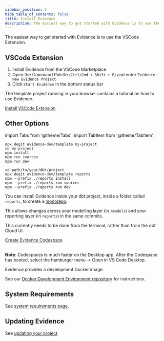 ```yaml
---
sidebar_position: 2
hide_table_of_contents: false
title: Install Evidence
description: The easiest way to get started with Evidence is to use the VSCode Extension.
---
```


The easiest way to get started with Evidence is to use the VSCode Extension.

## VSCode Extension

1. Install Evidence from the VSCode Marketplace
2. Open the Command Palette (`Ctrl/Cmd + Shift + P`) and enter `Evidence: New Evidence Project`
3. Click `Start Evidence` in the bottom status bar


The template project running in your browser contains a tutorial on how to use Evidence.

<a class="external" href="https://marketplace.visualstudio.com/items?itemName=Evidence.evidence-vscode">
Install VSCode Extension
</a>

## Other Options

import Tabs from '@theme/Tabs';
import TabItem from '@theme/TabItem';

<Tabs>

<TabItem value="standalone" label="Command Line" default>

```shell
npx degit evidence-dev/template my-project
cd my-project
npm install
npm run sources
npm run dev
```

</TabItem>

<TabItem value="dbt" label="With dbt">

```shell
cd path/to/your/dbt/project
npx degit evidence-dev/template reports
npm --prefix ./reports install
npm --prefix ./reports run sources
npm --prefix ./reports run dev
```

<p class="standard-margin">You can install Evidence inside your dbt project, inside a folder called <code>reports</code>, to create a <a href="https://github.com/archiewood/analytics_monorepo">monorepo</a>.</p>
<p class="standard-margin">This allows changes across your modelling layer (in <code>/models</code>) and your reporting layer (in <code>reports</code>) in the same commits.</p>
<p class="standard-margin">This currently needs to be done from the terminal, rather than from the dbt Cloud UI.</p>

</TabItem>

<TabItem value="codespaces" label="Codespaces">

<a class="external" href="https://github.com/codespaces/new?machine=standardLinux32gb&repo=399252557&ref=main&geo=UsEast">
Create Evidence Codespace
</a>
<br/><br/>

**Note:** Codespaces is much faster on the Desktop app. After the Codespace has booted, select the hamburger menu &rarr; Open in VS Code Desktop.

</TabItem>

<TabItem value="docker" label="Docker">
<p class="standard-margin">Evidence provides a development Docker image.</p>
<p class="standard-margin">See our <a href="https://github.com/evidence-dev/docker-devenv">Docker Development Environment repository</a> for instructions.</p>
</TabItem>
</Tabs>

## System Requirements

See [system requirements page](/guides/system-requirements).

## Updating Evidence

See [updating your project](/guides/updating-your-project).
